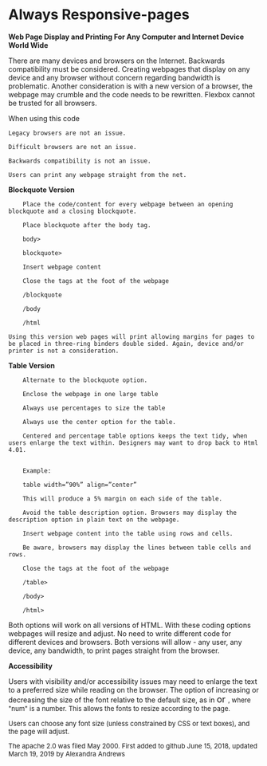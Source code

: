 
# Always Responsive-pages
**Web Page Display and Printing For Any Computer and Internet Device World Wide**

There are many devices and browsers on the Internet. Backwards compatibility must be considered. Creating webpages that display on any device and any browser without concern regarding bandwidth is problematic. Another consideration is with a new version of a browser, the webpage may crumble and the code needs to be rewritten. Flexbox cannot be trusted for all browsers.

When using this code

    Legacy browsers are not an issue.

    Difficult browsers are not an issue.

    Backwards compatibility is not an issue.

    Users can print any webpage straight from the net.

**Blockquote Version**

        Place the code/content for every webpage between an opening blockquote and a closing blockquote.

        Place blockquote after the body tag.

        body>

        blockquote>

        Insert webpage content

        Close the tags at the foot of the webpage 

        /blockquote 

        /body 

        /html

    Using this version web pages will print allowing margins for pages to be placed in three-ring binders double sided. Again, device and/or printer is not a consideration.

**Table Version**

        Alternate to the blockquote option.

        Enclose the webpage in one large table

        Always use percentages to size the table

        Always use the center option for the table.
        
        Centered and percentage table options keeps the text tidy, when users enlarge the text within. Designers may want to drop back to Html 4.01.


        Example:

        table width=”90%” align=”center”

        This will produce a 5% margin on each side of the table.

        Avoid the table description option. Browsers may display the description option in plain text on the webpage.

        Insert webpage content into the table using rows and cells.

        Be aware, browsers may display the lines between table cells and rows.

        Close the tags at the foot of the webpage

        /table>

        /body>

        /html>

Both options will work on all versions of HTML. With these coding options webpages will resize and adjust. No need to write different code for different devices and browsers. Both versions will allow - any user, any device, any bandwidth, to print pages straight from the browser.

**Accessibility**

Users with visibility and/or accessibility issues may need to enlarge the text to a preferred size while reading on the browser. The option of increasing or decreasing the size of the font relative to the default size, as in <font size="+1(num)"> or <font size="-1(num)"> , where "num" is a number. This allows the fonts to resize according to the page.

Users can choose any font size (unless constrained by CSS or text boxes), and the page will adjust.

The apache 2.0  was filed May 2000.
First added to github June 15, 2018, updated March 19, 2019 by Alexandra Andrews 
